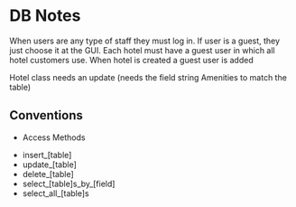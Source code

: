# DB Notes

When users are any type of staff they must log in. If user is a guest, they just choose it at the GUI.
Each hotel must have a guest user in which all hotel customers use.
When hotel is created a guest user is added

Hotel class needs an update (needs the field string Amenities to match the table)

## Conventions

- Access Methods
 + insert_[table]
 + update_[table]
 + delete_[table]
 + select_[table]s_by_[field]
 + select_all_[table]s